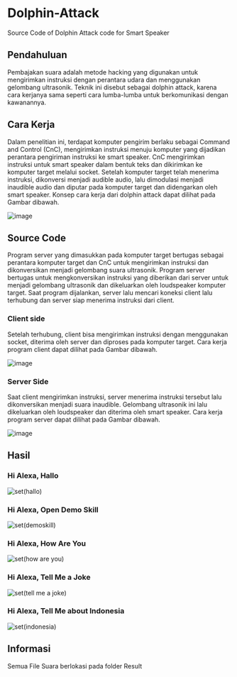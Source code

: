 # Dolphin-Attack
Source Code of Dolphin Attack code for Smart Speaker

## Pendahuluan
Pembajakan suara adalah metode hacking yang digunakan untuk
mengirimkan instruksi dengan perantara udara dan menggunakan gelombang
ultrasonik. Teknik ini disebut sebagai dolphin attack, karena cara
kerjanya sama seperti cara lumba-lumba untuk berkomunikasi dengan kawanannya.

## Cara Kerja
Dalam penelitian ini, terdapat komputer pengirim berlaku sebagai Command
and Control (CnC), mengirimkan instruksi menuju komputer yang dijadikan
perantara pengiriman instruksi ke smart speaker. CnC mengirimkan instruksi untuk
smart speaker dalam bentuk teks dan dikirimkan ke komputer target melalui socket.
Setelah komputer target telah menerima instruksi, dikonversi menjadi audible
audio, lalu dimodulasi menjadi inaudible audio dan diputar pada komputer target dan
didengarkan oleh smart speaker. Konsep cara kerja dari dolphin attack dapat dilihat
pada Gambar dibawah.

![image](https://user-images.githubusercontent.com/101856662/186618297-1ad98cb0-c41b-4c5f-9ac5-4a4c3a506df1.png)

## Source Code
Program server yang dimasukkan pada komputer target bertugas sebagai
perantara komputer target dan CnC untuk mengirimkan instruksi dan dikonversikan
menjadi gelombang suara ultrasonik. Program server bertugas untuk
mengkonversikan instruksi yang diberikan dari server untuk menjadi gelombang
ultrasonik dan dikeluarkan oleh loudspeaker komputer target. Saat program
dijalankan, server lalu mencari koneksi client lalu terhubung dan server siap
menerima instruksi dari client. 

### Client side
Setelah terhubung, client bisa mengirimkan instruksi dengan menggunakan
socket, diterima oleh server dan diproses pada komputer target. Cara kerja program
client dapat dilihat pada Gambar dibawah.

![image](https://user-images.githubusercontent.com/101856662/186618436-6fe0fde9-9d5e-4490-a615-d7d9a8d887ad.png)

### Server Side
Saat client mengirimkan instruksi, server menerima instruksi tersebut lalu
dikonversikan menjadi suara inaudible. Gelombang ultrasonik ini lalu dikeluarkan
oleh loudspeaker dan diterima oleh smart speaker. Cara kerja program server dapat
dilihat pada Gambar dibawah.

![image](https://user-images.githubusercontent.com/101856662/186618507-6d019d4a-4aa8-4953-ba4b-9c6a493b911c.png)

## Hasil
### Hi Alexa, Hallo
![set(hallo)](https://user-images.githubusercontent.com/101856662/186622334-b94c5bbb-78e7-4e7e-86cb-956e510648e4.png)

### Hi Alexa, Open Demo Skill
![set(demoskill)](https://user-images.githubusercontent.com/101856662/186622590-0ca3583c-fda2-48b9-b191-5718c27370d5.png)

### Hi Alexa, How Are You
![set(how are you)](https://user-images.githubusercontent.com/101856662/186622686-bc42dd95-72fb-41fb-8bc4-c0de9b8dc39c.png)

### Hi Alexa, Tell Me a Joke
![set(tell me a joke)](https://user-images.githubusercontent.com/101856662/186622727-fe8a2461-b5e5-4c19-b667-c3c5b7733e65.png)

### Hi Alexa, Tell Me about Indonesia
![set(indonesia)](https://user-images.githubusercontent.com/101856662/186622775-a8f4bd11-77d8-4ad8-aa86-306f389f9a49.png)

## Informasi
Semua File Suara berlokasi pada folder Result
